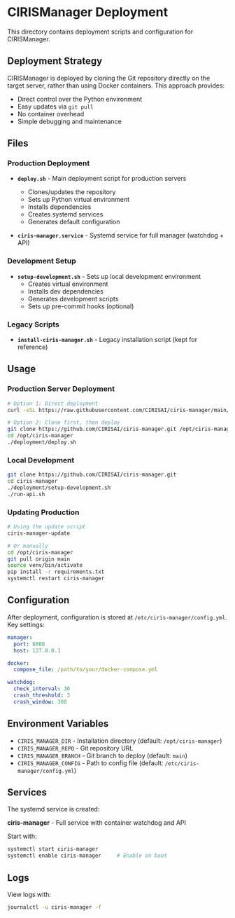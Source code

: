 # CIRISManager Deployment

This directory contains deployment scripts and configuration for CIRISManager.

## Deployment Strategy

CIRISManager is deployed by cloning the Git repository directly on the target server, rather than using Docker containers. This approach provides:

- Direct control over the Python environment
- Easy updates via `git pull`
- No container overhead
- Simple debugging and maintenance

## Files

### Production Deployment

- **`deploy.sh`** - Main deployment script for production servers
  - Clones/updates the repository
  - Sets up Python virtual environment
  - Installs dependencies
  - Creates systemd services
  - Generates default configuration

- **`ciris-manager.service`** - Systemd service for full manager (watchdog + API)

### Development Setup

- **`setup-development.sh`** - Sets up local development environment
  - Creates virtual environment
  - Installs dev dependencies
  - Generates development scripts
  - Sets up pre-commit hooks (optional)

### Legacy Scripts

- **`install-ciris-manager.sh`** - Legacy installation script (kept for reference)

## Usage

### Production Server Deployment

```bash
# Option 1: Direct deployment
curl -sSL https://raw.githubusercontent.com/CIRISAI/ciris-manager/main/deployment/deploy.sh | bash

# Option 2: Clone first, then deploy
git clone https://github.com/CIRISAI/ciris-manager.git /opt/ciris-manager
cd /opt/ciris-manager
./deployment/deploy.sh
```

### Local Development

```bash
git clone https://github.com/CIRISAI/ciris-manager.git
cd ciris-manager
./deployment/setup-development.sh
./run-api.sh
```

### Updating Production

```bash
# Using the update script
ciris-manager-update

# Or manually
cd /opt/ciris-manager
git pull origin main
source venv/bin/activate
pip install -r requirements.txt
systemctl restart ciris-manager
```

## Configuration

After deployment, configuration is stored at `/etc/ciris-manager/config.yml`. Key settings:

```yaml
manager:
  port: 8888
  host: 127.0.0.1

docker:
  compose_file: /path/to/your/docker-compose.yml

watchdog:
  check_interval: 30
  crash_threshold: 3
  crash_window: 300
```

## Environment Variables

- `CIRIS_MANAGER_DIR` - Installation directory (default: `/opt/ciris-manager`)
- `CIRIS_MANAGER_REPO` - Git repository URL
- `CIRIS_MANAGER_BRANCH` - Git branch to deploy (default: `main`)
- `CIRIS_MANAGER_CONFIG` - Path to config file (default: `/etc/ciris-manager/config.yml`)

## Services

The systemd service is created:

**ciris-manager** - Full service with container watchdog and API

Start with:
```bash
systemctl start ciris-manager
systemctl enable ciris-manager     # Enable on boot
```

## Logs

View logs with:
```bash
journalctl -u ciris-manager -f
```
